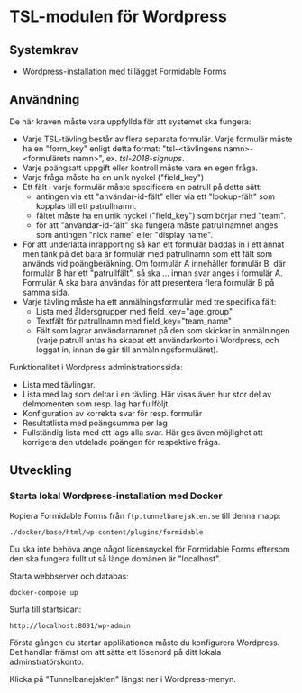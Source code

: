 # TSL-modulen för Wordpress

## Systemkrav

- Wordpress-installation med tillägget Formidable Forms

## Användning

De här kraven måste vara uppfyllda för att systemet ska fungera:

- Varje TSL-tävling består av flera separata formulär. Varje formulär måste 
  ha en "form_key" enligt detta format: "tsl-<tävlingens namn>-<formulärets namn>", 
  ex. _tsl-2018-signups_.
- Varje poängsatt uppgift eller kontroll måste vara en egen fråga.
- Varje fråga måste ha en unik nyckel ("field_key")
- Ett fält i varje formulär måste specificera en patrull på detta sätt:
    - antingen via ett "användar-id-fält" eller via ett "lookup-fält" som kopplas 
    till ett patrullnamn.
    - fältet måste ha en unik nyckel ("field_key") som börjar med "team".
    - för att "användar-id-fält" ska fungera måste patrullnamnet anges som antingen "nick name" eller "display name".
- För att underlätta inrapporting så kan ett formulär bäddas in i ett annat men
  tänk på det bara är formulär med patrullnamn som ett fält som används vid
  poängberäkning. Om formulär A innehåller formulär B, där formulär B har ett 
  "patrullfält", så ska ... innan svar anges i formulär A. Formulär A ska bara 
  användas för att presentera flera formulär B på samma sida.
- Varje tävling måste ha ett anmälningsformulär med tre specifika fält:
  - Lista med åldersgrupper med field_key="age_group"
  - Textfält för patrullnamn med field_key="team_name"
  - Fält som lagrar användarnamnet på den som skickar in anmälningen (varje patrull antas ha 
    skapat ett användarkonto i Wordpress, och loggat in, innan de går till anmälningsformuläret).

Funktionalitet i Wordpress administrationssida:

- Lista med tävlingar.
- Lista med lag som deltar i en tävling. Här visas även hur stor del av delmomenten som resp. lag har fullföljt.
- Konfiguration av korrekta svar för resp. formulär
- Resultatlista med poängsumma per lag
- Fullständig lista med ett lags alla svar. Här ges även möjlighet att korrigera den utdelade poängen för respektive fråga.
  
## Utveckling

### Starta lokal Wordpress-installation med Docker

Kopiera Formidable Forms från ```ftp.tunnelbanejakten.se``` till denna mapp:

    ./docker/base/html/wp-content/plugins/formidable

Du ska inte behöva ange något licensnyckel för Formidable Forms eftersom den ska fungera 
fullt ut så länge domänen är "localhost".

Starta webbserver och databas:

    docker-compose up
    
Surfa till startsidan:
    
    http://localhost:8081/wp-admin
    
Första gången du startar applikationen måste du konfigurera Wordpress. Det handlar främst om att 
sätta ett lösenord på ditt lokala adminstratörskonto.

Klicka på "Tunnelbanejakten" längst ner i Wordpress-menyn.